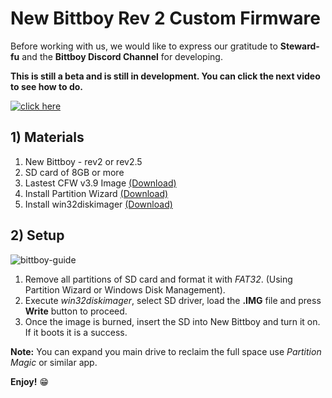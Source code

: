 # New Bittboy Rev 2 Custom Firmware

Before working with us, we would like to express our gratitude to **Steward-fu** and the **Bittboy Discord Channel** for developing.

**This is still a beta and is still in development. You can click the next video to see how to do.**

[![click here](https://i.imgur.com/H13STVz.png)](https://youtu.be/i62_J6SAN9s)

## 1) Materials
1. New Bittboy - rev2 or rev2.5
2. SD card of 8GB or more
3. Lastest CFW v3.9 Image [(Download)](https://www.dropbox.com/s/tboslhr720wzhoe/Bittboy_V2_V2.5_only_v3.9_10-06-19.img.7z?dl=0)
4. Install Partition Wizard [(Download)](https://www.partitionwizard.com/download.html)
4. Install win32diskimager [(Download)](https://sourceforge.net/projects/win32diskimager)

## 2) Setup
![bittboy-guide](https://user-images.githubusercontent.com/16083854/59290036-94e24680-8c45-11e9-8236-3d211464b6c7.png)

1. Remove all partitions of SD card and format it with _FAT32_. (Using Partition Wizard or Windows Disk Management).
2. Execute _win32diskimager_, select SD driver, load the **.IMG** file and press **Write** button to proceed.
3. Once the image is burned, insert the SD into New Bittboy and turn it on. If it boots it is a success.

**Note:** You can expand you main drive to reclaim the full space use _Partition Magic_ or similar app.

**Enjoy!** :grin:
